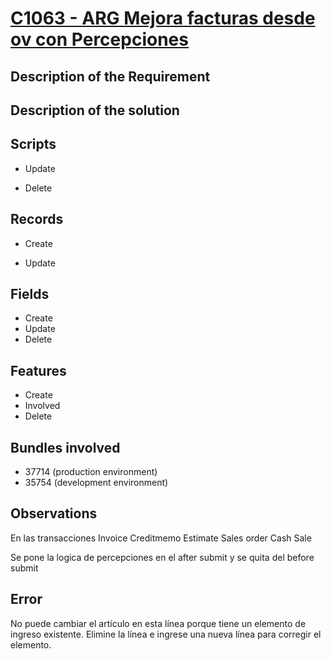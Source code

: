 # [C1063 - ARG Mejora facturas desde ov con Percepciones](https://docs.google.com/document/d/1Png59TUJYHZK8h_obwWwtvpcEv8ywkrI/edit)


## Description of the Requirement



## Description of the solution


## Scripts
+ Update
    
+ Delete

## Records
+ Create
  
        
+ Update
    

## Fields
+ Create
+ Update 
+ Delete

## Features
+ Create
+ Involved
+ Delete

## Bundles involved
+ 37714 (production environment)
+ 35754 (development environment)

## Observations
 En las transacciones 
 Invoice
 Creditmemo
 Estimate
 Sales order
 Cash Sale

Se pone la logica de percepciones en el after submit y se quita del before submit

## Error
No puede cambiar el artículo en esta línea porque tiene un elemento de ingreso existente. Elimine la línea e ingrese una nueva línea para corregir el elemento.























